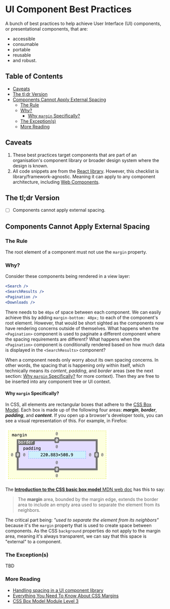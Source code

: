 # UI Component Best Practices <!-- omit in toc -->

A bunch of best practices to help achieve User Interface (UI) components, or
presentational components, that are:

- accessible
- consumable
- portable
- reusable
- and robust.

## Table of Contents <!-- omit in toc -->

- [Caveats](#caveats)
- [The tl;dr Version](#the-tldr-version)
- [Components Cannot Apply External Spacing](#components-cannot-apply-external-spacing)
  - [The Rule](#the-rule)
  - [Why?](#why)
    - [Why `margin` Specifically?](#why-margin-specifically)
  - [The Exception(s)](#the-exceptions)
  - [More Reading](#more-reading)

## Caveats

1. These best practices target components that are part of an organisation's component library or broader design system where the design is known.
2. All code snippets are from the [React library](https://reactjs.org/).
   However, this checklist is library/framework-agnostic. Meaning it can apply
   to any component architecture, including [Web
   Components](https://developer.mozilla.org/en-US/docs/Web/Web_Components).

## The tl;dr Version

- [ ] Components cannot apply external spacing.

## Components Cannot Apply External Spacing

### The Rule

The root element of a component must not use the `margin` property.

### Why?

Consider these components being rendered in a view layer:

```jsx
<Search />
<SearchResults />
<Pagination />
<Downloads />
```

There needs to be `40px` of space between each component. We can easily achieve
this by adding `margin-bottom: 40px;` to each of the component's root element.
However, that would be short sighted as the
components now have rendering concerns outside of themselves. What happens when
the `<Pagination>` component is used to paginate a different component where the
spacing requirements are different? What happens when the
`<Pagination>` component is conditionally rendered based on how much data is
displayed in the `<SearchResults>` component?

When a component needs only worry about its own spacing concerns. In other
words, the spacing that is happening only within itself, which technically means
its _content_, _padding_, and _border_ areas (see the next section:
[Why `margin` Specifically?](#why-margin-specifically) for more
context). Then they are free to be inserted into any component tree or UI context.

#### Why `margin` Specifically?

In CSS, all elements are rectangular boxes that adhere to the [CSS Box
Model](https://www.w3.org/TR/css-box-3/#box-model). Each box is made up of the
following four areas: **_margin_**, **_border_**, **_padding_**, and
**_content_**. If you open up a browser's developer tools, you can see a visual
representation of this. For example, in Firefox:

<img src="images/Firefox&#32;dev&#32;tools&#32;box&#32;model.png" width="326" />

The [**Introduction to the CSS basic box model** MDN web
doc](https://developer.mozilla.org/en-US/docs/Web/CSS/CSS_Box_Model/Introduction_to_the_CSS_box_model)
has this to say:

>The **margin** area, bounded by the margin edge, extends the border area to
include an empty area used to separate the element from its neighbors.

The critical part being: _"used to separate the element from its neighbors"_ because
it's the `margin` property that is used to create space between components. As
the CSS `background` properties do not apply to the margin area, meaning it's
always transparent, we can say that this space is "external" to a component.

### The Exception(s)

TBD

### More Reading

- [Handling spacing in a UI component
  library](https://medium.com/fed-or-dead/handling-spacing-in-a-ui-component-library-70f3b22ec89)
- [Everything You Need To Know About CSS
  Margins](https://www.smashingmagazine.com/2019/07/margins-in-css/)
- [CSS Box Model Module Level 3](https://www.w3.org/TR/css-box-3/)
